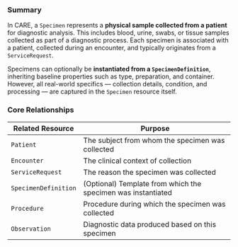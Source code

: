 ### Summary

In CARE, a `Specimen` represents a **physical sample collected from a patient** for diagnostic analysis. This includes blood, urine, swabs, or tissue samples collected as part of a diagnostic process. Each specimen is associated with a patient, collected during an encounter, and typically originates from a `ServiceRequest`.

Specimens can optionally be **instantiated from a `SpecimenDefinition`**, inheriting baseline properties such as type, preparation, and container. However, all real-world specifics — collection details, condition, and processing — are captured in the `Specimen` resource itself.

### Core Relationships

| Related Resource     | Purpose                                                      |
| -------------------- | ------------------------------------------------------------ |
| `Patient`            | The subject from whom the specimen was collected             |
| `Encounter`          | The clinical context of collection                           |
| `ServiceRequest`     | The reason the specimen was collected                        |
| `SpecimenDefinition` | (Optional) Template from which the specimen was instantiated |
| `Procedure`          | Procedure during which the specimen was collected            |
| `Observation`        | Diagnostic data produced based on this specimen              |

